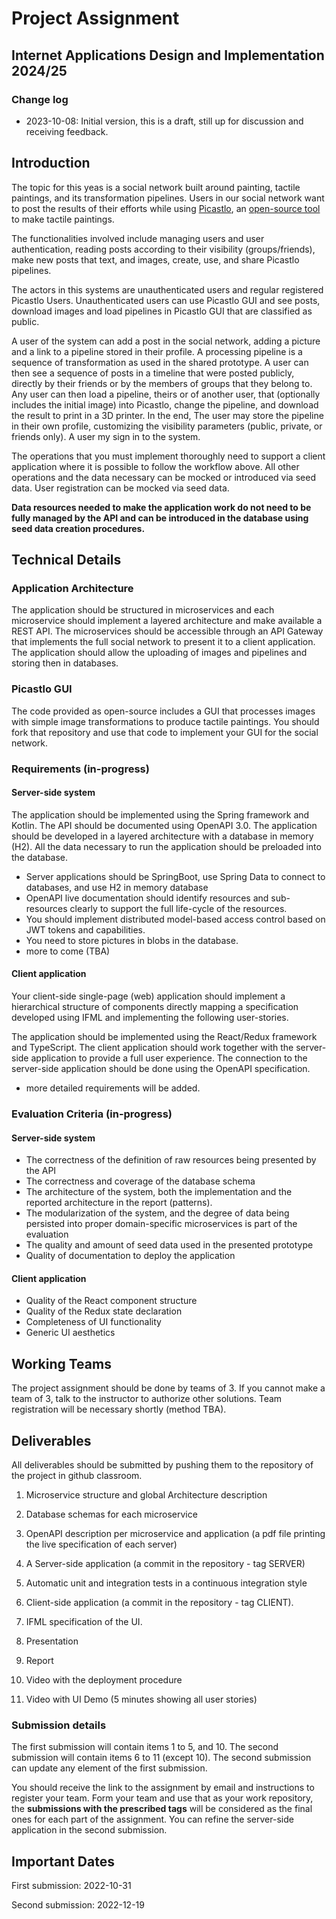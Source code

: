 # Project Assignment
## Internet Applications Design and Implementation 2024/25

### Change log

- 2023-10-08: Initial version, this is a draft, still up for discussion and receiving feedback.

## Introduction

The topic for this yeas is a social network built around painting, tactile
paintings, and its transformation pipelines. Users in our social network want to
post the results of their efforts while using
[Picastlo](https://picastlo.github.io), an [open-source
tool](https://github.com/picastlo/picastlo.github.io) to make tactile paintings. 

The functionalities involved include managing users and user authentication,
reading posts according to their visibility (groups/friends), make new posts
that text, and images, create, use, and share Picastlo pipelines. 

The actors in this systems are unauthenticated users and regular registered
Picastlo Users. Unauthenticated users can use Picastlo GUI and see posts,
download images and load pipelines in Picastlo GUI that are classified as
public.  

A user of the system can add a post in the social network, adding a picture and
a link to a pipeline stored in their profile. A processing pipeline is a
sequence of transformation as used in the shared prototype. A user can then see
a sequence of posts in a timeline that were posted publicly, directly by their
friends or by the members of groups that they belong to. Any user can then load
a pipeline, theirs or of another user, that (optionally includes the initial
image) into Picastlo, change the pipeline, and download the result to print in a
3D printer. In the end, The user may store the pipeline in their own profile,
customizing the visibility parameters (public, private, or friends only). A user
my sign in to the system. 

The operations that you must implement thoroughly need to support a client
application where it is possible to follow the workflow above. All other
operations and the data necessary can be mocked or introduced via seed data.
User registration can be mocked via seed data. 

**Data resources needed to make the application work do not need to be fully managed by the API and can be
introduced in the database using seed data creation procedures.**


## Technical Details

### Application Architecture

The application should be structured in microservices and each microservice
should implement a layered architecture and make available a REST API. The
microservices should be accessible through an API Gateway that implements the
full social network to present it to a client application. The application
should allow the uploading of images and pipelines and storing then in
databases.  

### Picastlo GUI

The code provided as open-source includes a GUI that processes images with
simple image transformations to produce tactile paintings. You should fork that
repository and use that code to implement your GUI for the social network.

### Requirements (in-progress)

#### Server-side system

The application should be implemented using the Spring framework and Kotlin. The
API should be documented using OpenAPI 3.0. The application should be developed
in a layered architecture with a  database in memory (H2). All the data
necessary to run the application should be preloaded into the database.

- Server applications should be SpringBoot, use Spring Data to connect to
  databases, and use H2 in memory database
- OpenAPI live documentation should identify resources and sub-resources clearly to support the full life-cycle of the resources.
- You should implement distributed model-based access control based on JWT tokens and capabilities.
- You need to store pictures in blobs in the database.
- more to come (TBA)

#### Client application

Your client-side single-page (web) application should implement a hierarchical
structure of components directly mapping a specification developed using IFML
and implementing the following user-stories. 

The application should be implemented using the React/Redux framework and
TypeScript. The client application should work together with the server-side
application to provide a full user experience. The connection to the server-side
application should be done using the OpenAPI specification. 

- more detailed requirements will be added.

### Evaluation Criteria (in-progress) 

#### Server-side system

- The correctness of the definition of raw resources being presented by the API
- The correctness and coverage of the database schema
- The architecture of the system, both the implementation and the reported architecture in the report (patterns).
- The modularization of the system, and the degree of data being persisted into proper domain-specific
  microservices is part of the evaluation
- The quality and amount of seed data used in the presented prototype
- Quality of documentation to deploy the application

#### Client application

- Quality of the React component structure
- Quality of the Redux state declaration
- Completeness of UI functionality
- Generic UI aesthetics


## Working Teams 

The project assignment should be done by teams of 3. If you cannot make a team of 3, talk to the instructor to authorize other solutions. 
Team registration will be necessary shortly (method TBA).

## Deliverables

All deliverables should be submitted by pushing them to the repository of the project in github classroom.

1. Microservice structure and global Architecture description 

2. Database schemas for each microservice

3. OpenAPI description per microservice and application (a pdf file printing the live specification of each server)

4. A Server-side application (a commit in the repository - tag SERVER)

5. Automatic unit and integration tests in a continuous integration style

6. Client-side application (a commit in the repository - tag CLIENT). 

7. IFML specification of the UI.

8. Presentation

9. Report

10. Video with the deployment procedure

11. Video with UI Demo (5 minutes showing all user stories)


### Submission details

The first submission will contain items 1 to 5, and 10. The second submission will contain items 6 to 11 (except 10). The second submission can update any element of the first submission.

You should receive the link to the assignment by email and instructions to register your team. Form your team and use that as your work repository, the **submissions with the prescribed tags** will be considered as the final ones for each part of the assignment. You can refine the server-side application in the second submission. 

## Important Dates

First submission: 2022-10-31

Second submission: 2022-12-19
